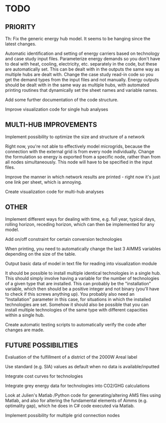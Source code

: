 # TODO

## PRIORITY
Th: Fix the generic energy hub model. It seems to be hanging since the latest changes.

Automatic identification and setting of energy carriers based on technology and case study input files. Parameterize energy demands so you don't have to deal with heat, cooling, electricity, etc. separately in the code, but these are automatically set. This can be dealt with in the outputs the same way as multiple hubs are dealt with. Change the case study read-in code so you get the demand types from the input files and not manually. Energy outputs should be dealt with in the same way as multiple hubs, with automated printing routines that dynamically set the sheet names and variable names.

Add some further documentation of the code structure.

Improve visualization code for single hub analyses

## MULTI-HUB IMPROVEMENTS
Implement possibility to optimize the size and structure of a network

Right now, you're not able to effectively model microgrids, because the connection with the external grid is from every node individually. Change the formulation so energy is exported from a specific node, rather than from all nodes simultaneously. This node will have to be specified in the input files.

Improve the manner in which network results are printed - right now it's just one link per sheet, which is annoying.

Create visualization code for multi-hub analyses

## OTHER
Implement different ways for dealing with time, e.g. full year, typical days, rolling horizon, receding horizon, which can then be implemented for any model.

Add on/off constraint for certain conversion technologies

When printing, you need to automatically change the last 3 AIMMS variables depending on the size of the table.

Output basic data of model in text file for reading into visualization module

It should be possible to install multiple identical technologies in a single hub.  This should simply involve having a variable for the number of technologies of a given type that are installed.  This can probably be the "installation" variable, which then should be a positive integer and not binary (you'll have to check if this screws anything up).  You probably also need an "Installation" parameter in this case, for situations in which the installed technologies are set. Somehow it should also be possible that you can install multiple technologies of the same type with different capacities within a single hub.

Create automatic testing scripts to automatically verify the code after changes are made.

## FUTURE POSSIBILITIES
Evaluation of the fulfillment of a district of the 2000W Areal label

Use standard (e.g. SIA) values as default when no data is available/inputted

Integrate cost curves for technologies

Integrate grey energy data for technologies into CO2/GHG calculations

Look at Julien's Matlab /Python code for generating/altering AMS files using Matlab, and also for altering the fundamental elements of Aimms (e.g. optimality gap), which he does in C# code executed via Matlab.

Implement possibility for multiple grid connection nodes
